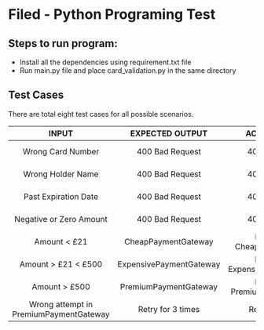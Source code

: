 # Filed - Python Programing Test

## Steps to run program:
* Install all the dependencies using requirement.txt file
* Run main.py file and place card_validation.py in the same directory

## Test Cases
There are total eight test cases for all possible scenarios.

| INPUT | EXPECTED OUTPUT | ACTUAL OUTPUT | RESULT | PASS/FAIL |
| :---: | :---:           | :---:         | :---:  | :---:     |
| Wrong Card Number | 400 Bad Request | 400 Bad Request | Transaction Failed | Pass |
| Wrong Holder Name | 400 Bad Request | 400 Bad Request | Transaction Failed | Pass |
| Past Expiration Date | 400 Bad Request | 400 Bad Request | Transaction Failed | Pass |
| Negative or Zero Amount | 400 Bad Request | 400 Bad Request | Transaction Failed | Pass |
| Amount < £21 | CheapPaymentGateway | Redirected to CheapPaymentGateway | Transaction Sucessful | Pass |
| Amount > £21 < £500 | ExpensivePaymentGateway | Redirected to ExpensivePaymentGateway | Transaction Sucessful | Pass |
| Amount > £500 | PremiumPaymentGateway | Redirected to PremiumPaymentGateway | Transaction Successful | Pass |
| Wrong attempt in PremiumPaymentGateway | Retry for 3 times | Retry for 3 times | Transaction Successful | Pass |

